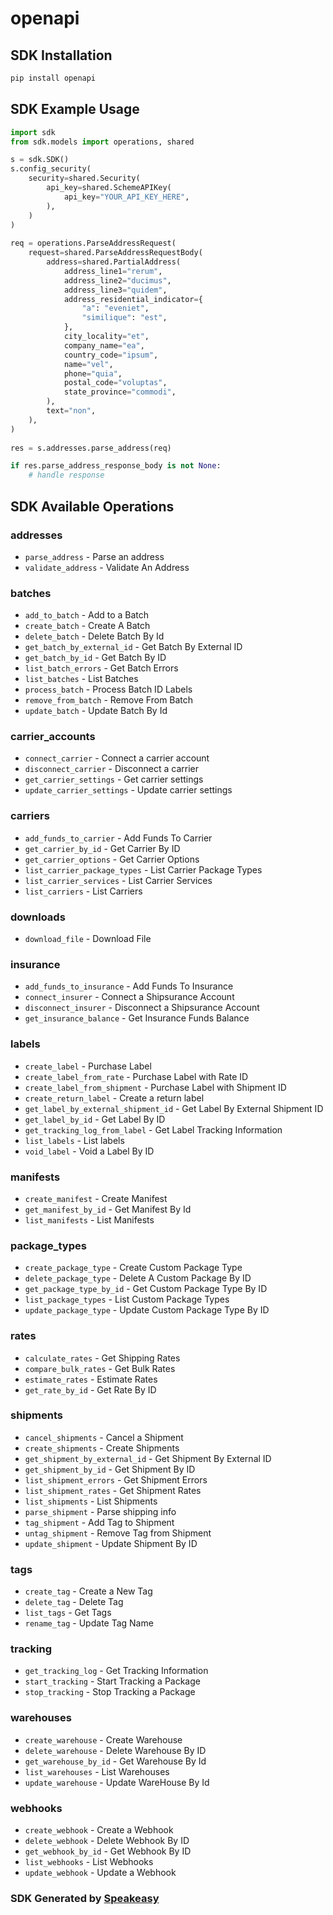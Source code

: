# openapi

<!-- Start SDK Installation -->
## SDK Installation

```bash
pip install openapi
```
<!-- End SDK Installation -->

## SDK Example Usage
<!-- Start SDK Example Usage -->
```python
import sdk
from sdk.models import operations, shared

s = sdk.SDK()
s.config_security(
    security=shared.Security(
        api_key=shared.SchemeAPIKey(
            api_key="YOUR_API_KEY_HERE",
        ),
    )
)
    
req = operations.ParseAddressRequest(
    request=shared.ParseAddressRequestBody(
        address=shared.PartialAddress(
            address_line1="rerum",
            address_line2="ducimus",
            address_line3="quidem",
            address_residential_indicator={
                "a": "eveniet",
                "similique": "est",
            },
            city_locality="et",
            company_name="ea",
            country_code="ipsum",
            name="vel",
            phone="quia",
            postal_code="voluptas",
            state_province="commodi",
        ),
        text="non",
    ),
)
    
res = s.addresses.parse_address(req)

if res.parse_address_response_body is not None:
    # handle response
```
<!-- End SDK Example Usage -->

<!-- Start SDK Available Operations -->
## SDK Available Operations

### addresses

* `parse_address` - Parse an address
* `validate_address` - Validate An Address

### batches

* `add_to_batch` - Add to a Batch
* `create_batch` - Create A Batch
* `delete_batch` - Delete Batch By Id
* `get_batch_by_external_id` - Get Batch By External ID
* `get_batch_by_id` - Get Batch By ID
* `list_batch_errors` - Get Batch Errors
* `list_batches` - List Batches
* `process_batch` - Process Batch ID Labels
* `remove_from_batch` - Remove From Batch
* `update_batch` - Update Batch By Id

### carrier_accounts

* `connect_carrier` - Connect a carrier account
* `disconnect_carrier` - Disconnect a carrier
* `get_carrier_settings` - Get carrier settings
* `update_carrier_settings` - Update carrier settings

### carriers

* `add_funds_to_carrier` - Add Funds To Carrier
* `get_carrier_by_id` - Get Carrier By ID
* `get_carrier_options` - Get Carrier Options
* `list_carrier_package_types` - List Carrier Package Types
* `list_carrier_services` - List Carrier Services
* `list_carriers` - List Carriers

### downloads

* `download_file` - Download File

### insurance

* `add_funds_to_insurance` - Add Funds To Insurance
* `connect_insurer` - Connect a Shipsurance Account
* `disconnect_insurer` - Disconnect a Shipsurance Account
* `get_insurance_balance` - Get Insurance Funds Balance

### labels

* `create_label` - Purchase Label
* `create_label_from_rate` - Purchase Label with Rate ID
* `create_label_from_shipment` - Purchase Label with Shipment ID
* `create_return_label` - Create a return label
* `get_label_by_external_shipment_id` - Get Label By External Shipment ID
* `get_label_by_id` - Get Label By ID
* `get_tracking_log_from_label` - Get Label Tracking Information
* `list_labels` - List labels
* `void_label` - Void a Label By ID

### manifests

* `create_manifest` - Create Manifest
* `get_manifest_by_id` - Get Manifest By Id
* `list_manifests` - List Manifests

### package_types

* `create_package_type` - Create Custom Package Type
* `delete_package_type` - Delete A Custom Package By ID
* `get_package_type_by_id` - Get Custom Package Type By ID
* `list_package_types` - List Custom Package Types
* `update_package_type` - Update Custom Package Type By ID

### rates

* `calculate_rates` - Get Shipping Rates
* `compare_bulk_rates` - Get Bulk Rates
* `estimate_rates` - Estimate Rates
* `get_rate_by_id` - Get Rate By ID

### shipments

* `cancel_shipments` - Cancel a Shipment
* `create_shipments` - Create Shipments
* `get_shipment_by_external_id` - Get Shipment By External ID
* `get_shipment_by_id` - Get Shipment By ID
* `list_shipment_errors` - Get Shipment Errors
* `list_shipment_rates` - Get Shipment Rates
* `list_shipments` - List Shipments
* `parse_shipment` - Parse shipping info
* `tag_shipment` - Add Tag to Shipment
* `untag_shipment` - Remove Tag from Shipment
* `update_shipment` - Update Shipment By ID

### tags

* `create_tag` - Create a New Tag
* `delete_tag` - Delete Tag
* `list_tags` - Get Tags
* `rename_tag` - Update Tag Name

### tracking

* `get_tracking_log` - Get Tracking Information
* `start_tracking` - Start Tracking a Package
* `stop_tracking` - Stop Tracking a Package

### warehouses

* `create_warehouse` - Create Warehouse
* `delete_warehouse` - Delete Warehouse By ID
* `get_warehouse_by_id` - Get Warehouse By Id
* `list_warehouses` - List Warehouses
* `update_warehouse` - Update WareHouse By Id

### webhooks

* `create_webhook` - Create a Webhook
* `delete_webhook` - Delete Webhook By ID
* `get_webhook_by_id` - Get Webhook By ID
* `list_webhooks` - List Webhooks
* `update_webhook` - Update a Webhook

<!-- End SDK Available Operations -->

### SDK Generated by [Speakeasy](https://docs.speakeasyapi.dev/docs/using-speakeasy/client-sdks)
